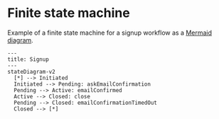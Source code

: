 # Finite state machine

Example of a finite state machine for a signup workflow as a [Mermaid diagram](mermaid-diagram.md).

```mermaid
---
title: Signup
---
stateDiagram-v2
  [*] --> Initiated
  Initiated --> Pending: askEmailConfirmation
  Pending --> Active: emailConfirmed
  Active --> Closed: close
  Pending --> Closed: emailConfirmationTimedOut
  Closed --> [*]

```